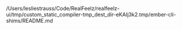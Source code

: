 /Users/lesliestrauss/Code/RealFeelz/realfeelz-ui/tmp/custom_static_compiler-tmp_dest_dir-eKAIj3k2.tmp/ember-cli-shims/README.md